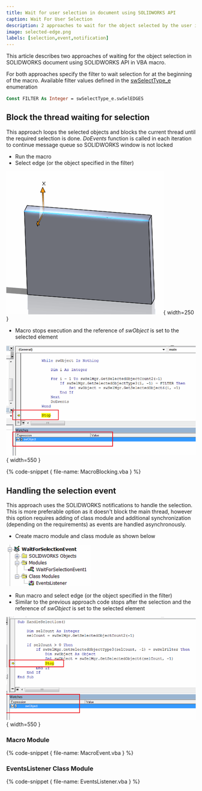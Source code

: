```yaml
---
title: Wait for user selection in document using SOLIDWORKS API
caption: Wait For User Selection
description: 2 approaches to wait for the object selected by the user in VBA macro using SOLIDWORKS API
image: selected-edge.png
labels: [selection,event,notification]
---
```

This article describes two approaches of waiting for the object selection in SOLIDWORKS document using SOLIDWORKS API in VBA macro.

For both approaches specify the filter to wait selection for at the beginning of the macro. Available filter values defined in the [swSelectType_e](http://help.solidworks.com/2014/english/api/swconst/SolidWorks.Interop.swconst~SolidWorks.Interop.swconst.swSelectType_e.html) enumeration

~~~ vb
Const FILTER As Integer = swSelectType_e.swSelEDGES
~~~

## Block the thread waiting for selection

This approach loops the selected objects and blocks the current thread until the required selection is done. *DoEvents* function is called in each iteration to continue message queue so SOLIDWORKS window is not locked

* Run the macro
* Select edge (or the object specified in the filter)

![Selected edge](selected-edge.png){ width=250 }

* Macro stops execution and the reference of *swObject* is set to the selected element

![VBA macro stops once specified object is selected](selection-stop-execution.png){ width=550 }

{% code-snippet { file-name: MacroBlocking.vba } %}

## Handling the selection event

This approach uses the SOLIDWORKS notifications to handle the selection. This is more preferable option as it doesn't block the main thread, however this option requires adding of class module and additional synchronization (depending on the requirements) as events are handled asynchronously.

* Create macro module and class module as shown below

![Macro solution tree](macro-solution-tree.png)

* Run macro and select edge (or the object specified in the filter)
* Similar to the previous approach code stops after the selection and the reference of *swObject* is set to the selected element

![VBA macro stops once specified object is selected via notification](selection-event-stop-execution.png){ width=550 }

### Macro Module

{% code-snippet { file-name: MacroEvent.vba } %}

### EventsListener Class Module

{% code-snippet { file-name: EventsListener.vba } %}
